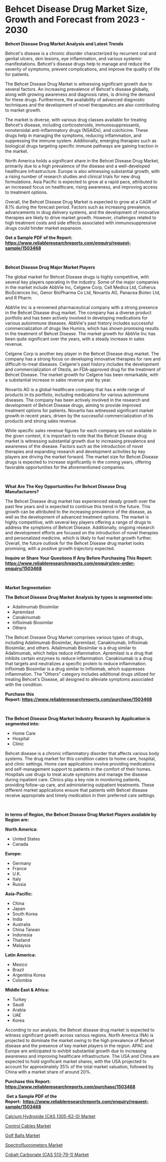 <p><h1>Behcet Disease Drug Market Size, Growth and Forecast from 2023 - 2030</h1></p><p><strong>Behcet Disease Drug Market Analysis and Latest Trends</strong></p>
<p><p>Behcet's disease is a chronic disorder characterized by recurrent oral and genital ulcers, skin lesions, eye inflammation, and various systemic manifestations. Behcet's disease drugs help to manage and reduce the severity of symptoms, prevent complications, and improve the quality of life for patients.</p><p>The Behcet Disease Drug Market is witnessing significant growth due to several factors. An increasing prevalence of Behcet's disease globally, along with growing awareness and diagnosis rates, is driving the demand for these drugs. Furthermore, the availability of advanced diagnostic techniques and the development of novel therapeutics are also contributing to market growth.</p><p>The market is diverse, with various drug classes available for treating Behcet's disease, including corticosteroids, immunosuppressants, nonsteroidal anti-inflammatory drugs (NSAIDs), and colchicine. These drugs help in managing the symptoms, reducing inflammation, and suppressing the immune system. Additionally, emerging therapies such as biological drugs targeting specific immune pathways are gaining traction in the market.</p><p>North America holds a significant share in the Behcet Disease Drug Market, primarily due to a high prevalence of the disease and a well-developed healthcare infrastructure. Europe is also witnessing substantial growth, with a rising number of research studies and clinical trials for new drug formulations. Asia Pacific is expected to grow at a rapid pace, attributed to an increased focus on healthcare, rising awareness, and improving access to treatment options.</p><p>Overall, the Behcet Disease Drug Market is expected to grow at a CAGR of 8.1% during the forecast period. Factors such as increasing prevalence, advancements in drug delivery systems, and the development of innovative therapies are likely to drive market growth. However, challenges related to high treatment costs and side effects associated with immunosuppressive drugs could hinder market expansion.</p></p>
<p><strong>Get a Sample PDF of the Report:&nbsp; <a href="https://www.reliableresearchreports.com/enquiry/request-sample/1503468">https://www.reliableresearchreports.com/enquiry/request-sample/1503468</a></strong></p>
<p>&nbsp;</p>
<p><strong>Behcet Disease Drug Major Market Players</strong></p>
<p><p>The global market for Behcet Disease drugs is highly competitive, with several key players operating in the industry. Some of the major companies in the market include AbbVie Inc, Celgene Corp, Cell Medica Ltd, Coherus BioSciences Inc, Genor BioPharma Co Ltd, Novartis AG, Panacea Biotec Ltd, and R Pharm.</p><p>AbbVie Inc is a renowned pharmaceutical company with a strong presence in the Behcet Disease drug market. The company has a diverse product portfolio and has been actively involved in developing medications for various autoimmune diseases. AbbVie's past history includes successful commercialization of drugs like Humira, which has shown promising results in the treatment of Behcet Disease. The market growth for AbbVie Inc has been quite significant over the years, with a steady increase in sales revenue.</p><p>Celgene Corp is another key player in the Behcet Disease drug market. The company has a strong focus on developing innovative therapies for rare and difficult-to-treat diseases. Celgene's past history includes the development and commercialization of Otezla, an FDA-approved drug for the treatment of Behcet Disease. The market growth for Celgene has been remarkable, with a substantial increase in sales revenue year by year.</p><p>Novartis AG is a global healthcare company that has a wide range of products in its portfolio, including medications for various autoimmune diseases. The company has been actively involved in the research and development of Behcet Disease drugs, aiming to provide improved treatment options for patients. Novartis has witnessed significant market growth in recent years, driven by the successful commercialization of its products and strong sales revenue.</p><p>While specific sales revenue figures for each company are not available in the given context, it is important to note that the Behcet Disease drug market is witnessing substantial growth due to increasing prevalence and awareness of the disease. Factors such as the introduction of novel therapies and expanding research and development activities by key players are driving the market forward. The market size for Behcet Disease drugs is expected to increase significantly in the coming years, offering favorable opportunities for the aforementioned companies.</p></p>
<p>&nbsp;</p>
<p><strong>What Are The Key Opportunities For Behcet Disease Drug Manufacturers?</strong></p>
<p><p>The Behcet Disease drug market has experienced steady growth over the past few years and is expected to continue this trend in the future. This growth can be attributed to the increasing prevalence of the disease, as well as the development of advanced treatment options. The market is highly competitive, with several key players offering a range of drugs to address the symptoms of Behcet Disease. Additionally, ongoing research and development efforts are focused on the introduction of novel therapies and personalized medicine, which is likely to fuel market growth further. Overall, the future outlook for the Behcet Disease drug market looks promising, with a positive growth trajectory expected.</p></p>
<p><strong>Inquire or Share Your Questions If Any Before Purchasing This Report: <a href="https://www.reliableresearchreports.com/enquiry/pre-order-enquiry/1503468">https://www.reliableresearchreports.com/enquiry/pre-order-enquiry/1503468</a></strong></p>
<p>&nbsp;</p>
<p><strong>Market Segmentation</strong></p>
<p><strong>The Behcet Disease Drug Market Analysis by types is segmented into:</strong></p>
<p><ul><li>Adalimumab Biosimilar</li><li>Apremilast</li><li>Canakinumab</li><li>Infliximab Biosimilar</li><li>Others</li></ul></p>
<p><p>The Behcet Disease Drug Market comprises various types of drugs, including Adalimumab Biosimilar, Apremilast, Canakinumab, Infliximab Biosimilar, and others. Adalimumab Biosimilar is a drug similar to Adalimumab, which helps reduce inflammation. Apremilast is a drug that inhibits certain enzymes to reduce inflammation. Canakinumab is a drug that targets and neutralizes a specific protein to reduce inflammation. Infliximab Biosimilar is a drug similar to Infliximab, which suppresses inflammation. The "Others" category includes additional drugs utilized for treating Behcet's Disease, all designed to alleviate symptoms associated with the condition.</p></p>
<p><strong>Purchase this Report:&nbsp;<a href="https://www.reliableresearchreports.com/purchase/1503468">https://www.reliableresearchreports.com/purchase/1503468</a></strong></p>
<p>&nbsp;</p>
<p><strong>The Behcet Disease Drug Market Industry Research by Application is segmented into:</strong></p>
<p><ul><li>Home Care</li><li>Hospital</li><li>Clinic</li></ul></p>
<p><p>Behcet disease is a chronic inflammatory disorder that affects various body systems. The drug market for this condition caters to home care, hospital, and clinic settings. Home care applications involve providing medications and self-management support to patients in the comfort of their homes. Hospitals use drugs to treat acute symptoms and manage the disease during inpatient care. Clinics play a key role in monitoring patients, providing follow-up care, and administering outpatient treatments. These different market applications ensure that patients with Behcet disease receive appropriate and timely medication in their preferred care settings.</p></p>
<p>&nbsp;</p>
<p><strong>In terms of Region, the Behcet Disease Drug Market Players available by Region are:</strong></p>
<p>
    <p> <strong> North America: </strong>
        <ul>
            <li>United States</li>
            <li>Canada</li>
        </ul>
        </p> 
    <p> <strong> Europe: </strong>
        <ul>
            <li>Germany</li>
            <li>France</li>
            <li>U.K.</li>
            <li>Italy</li>
            <li>Russia</li>
        </ul>
        </p> 
    <p> <strong> Asia-Pacific: </strong>
        <ul>
            <li>China</li>
            <li>Japan</li>
            <li>South Korea</li>
            <li>India</li>
            <li>Australia</li>
            <li>China Taiwan</li>
            <li>Indonesia</li>
            <li>Thailand</li>
            <li>Malaysia</li>
        </ul>
        </p> 
    <p> <strong> Latin America: </strong>
        <ul>
            <li>Mexico</li>
            <li>Brazil</li>
            <li>Argentina Korea</li>
            <li>Colombia</li>
        </ul>
        </p> 
    <p> <strong> Middle East & Africa: </strong>
        <ul>
            <li>Turkey</li>
            <li>Saudi</li>
            <li>Arabia</li>
            <li>UAE</li>
            <li>Korea</li>
        </ul>
    </p>
    </p>
<p><p>According to our analysis, the Behcet disease drug market is expected to witness significant growth across various regions. North America (NA) is projected to dominate the market owing to the high prevalence of Behcet disease and the presence of key market players in the region. APAC and Europe are anticipated to exhibit substantial growth due to increasing awareness and improving healthcare infrastructure. The USA and China are expected to hold significant market shares, with the USA projected to account for approximately 35% of the total market valuation, followed by China with a market share of around 20%.</p></p>
<p><strong>Purchase this Report: <a href="https://www.reliableresearchreports.com/purchase/1503468">https://www.reliableresearchreports.com/purchase/1503468</a></strong></p>
<p>&nbsp;<strong>Get a Sample PDF of the Report:&nbsp;&nbsp;<a href="https://www.reliableresearchreports.com/enquiry/request-sample/1503468">https://www.reliableresearchreports.com/enquiry/request-sample/1503468</a></strong></p>
<p><strong></strong></p>
<p><p><a href="https://www.linkedin.com/pulse/calcium-hydroxide-cas-1305-62-0-market-size-share-global/">Calcium Hydroxide (CAS 1305-62-0) Market</a></p><p><a href="https://www.linkedin.com/pulse/control-cables-market-research-report-unlocks-analysis/">Control Cables Market</a></p><p><a href="https://medium.com/@dennisoliver07/golf-balls-market-size-growth-forecast-2023-2030-8f2abd61f3eb">Golf Balls Market</a></p><p><a href="https://medium.com/@viksingh034/spectrofluorometers-market-size-growth-forecast-2023-2030-f04460a0af44">Spectrofluorometers Market</a></p><p><a href="https://www.linkedin.com/pulse/cobalt-carbonate-cas-513-79-1-market-research-report-unlocks/">Cobalt Carbonate (CAS 513-79-1) Market</a></p></p>